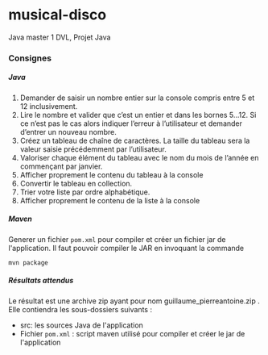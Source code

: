 # musical-disco
Java master 1 DVL, Projet Java

### Consignes

##### Java

1. Demander de saisir un nombre entier sur la console compris entre 5 et 12 inclusivement.
2. Lire le nombre et valider que c’est un entier et dans les bornes 5...12. Si ce n’est pas le cas alors indiquer l’erreur à l’utilisateur et demander d’entrer un nouveau nombre.
3. Créez un tableau de chaîne de caractères. La taille du tableau sera la valeur saisie précédemment par l’utilisateur.
4. Valoriser chaque élément du tableau avec le nom du mois de l’année en commençant par janvier.
5. Afficher proprement le contenu du tableau à la console
6. Convertir le tableau en collection.
7. Trier votre liste par ordre alphabétique.
8. Afficher proprement le contenu de la liste à la console

##### Maven

Generer un fichier `pom.xml` pour compiler et créer un fichier jar de l'application. Il faut pouvoir compiler le JAR en invoquant la commande

    mvn package

##### Résultats attendus

Le résultat est une archive zip ayant pour nom guillaume_pierreantoine.zip .
Elle contiendra les sous-dossiers suivants :
- src: les sources Java de l'application
- Fichier `pom.xml` : script maven utilisé pour compiler et créer le jar de l'application